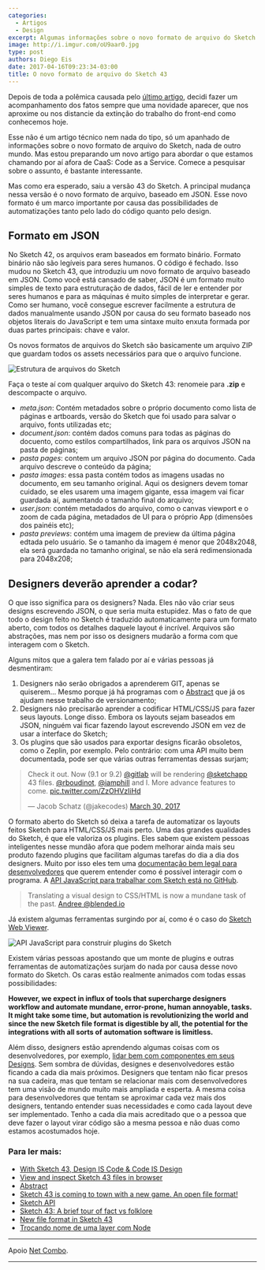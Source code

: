 ```yaml
---
categories:
  - Artigos
  - Design
excerpt: Algumas informações sobre o novo formato de arquivo do Sketch 43
image: http://i.imgur.com/oU9aar0.jpg
type: post
authors: Diego Eis
date: 2017-04-16T09:23:34-03:00
title: O novo formato de arquivo do Sketch 43
---
```


Depois de toda a polêmica causada pelo [último artigo](https://tableless.com.br/carreira-de-front-end-vai-morrer/), decidi fazer um acompanhamento dos fatos sempre que uma novidade aparecer, que nos aproxime ou nos distancie da extinção do trabalho do front-end como conhecemos hoje.

Esse não é um artigo técnico nem nada do tipo, só um apanhado de informações sobre o novo formato de arquivo do Sketch, nada de outro mundo. Mas estou preparando um novo artigo para abordar o que estamos chamando por aí afora de CaaS: Code as a Service. Comece a pesquisar sobre o assunto, é bastante interessante.

Mas como era esperado, saiu a versão 43 do Sketch. A principal mudança nessa versão é o novo formato de arquivo, baseado em JSON. Esse novo formato é um marco importante por causa das possibilidades de automatizações tanto pelo lado do código quanto pelo design.

## Formato em JSON
No Sketch 42, os arquivos eram baseados em formato binário. Formato binário não são legíveis para seres humanos. O código é fechado. Isso mudou no Sketch 43, que introduziu um novo formato de arquivo baseado em JSON. Como você está cansado de saber, JSON é um formato muito simples de texto para estruturação de dados, fácil de ler e entender por seres humanos e para as máquinas é muito simples de interpretar e gerar. Como ser humano, você consegue escrever facilmente a estrutura de dados manualmente usando JSON por causa do seu formato baseado nos objetos literais do JavaScript e tem uma sintaxe muito enxuta formada por duas partes principais: chave e valor.

Os novos formatos de arquivos do Sketch são basicamente um arquivo ZIP que guardam todos os assets necessários para que o arquivo funcione.

![Estrutura de arquivos do Sketch](http://i.imgur.com/p3ostqh.png)

Faça o teste aí com qualquer arquivo do Sketch 43: renomeie para **.zip** e descompacte o arquivo.

- *meta.json*: Contém metadados sobre o próprio documento como lista de páginas e artboards, versão do Sketch que foi usado para salvar o arquivo, fonts utilizadas etc;
- *document.json*: contém dados comuns para todas as páginas do docuento, como estilos compartilhados, link para os arquivos JSON na pasta de páginas;
- *pasta pages*: contem um arquivo JSON por página do documento. Cada arquivo descreve o conteúdo da página;
- *pasta images*: essa pasta contém todos as imagens usadas no documento, em seu tamanho original. Aqui os designers devem tomar cuidado, se eles usarem uma imagem gigante, essa imagem vai ficar guardada aí, aumentando o tamanho final do arquivo;
- *user.json*: contém metadados do arquivo, como o canvas viewport e o zoom de cada página, metadados de UI para o próprio App (dimensões dos painéis etc);
- *pasta previews*: contém uma imagem de preview da última página edtada pelo usuário. Se o tamanho da imagem é menor que 2048x2048, ela será guardada no tamanho original, se não ela será redimensionada para 2048x208;

## Designers deverão aprender a codar?
O que isso significa para os designers? Nada. Eles não vão criar seus designs escrevendo JSON, o que seria muita estupidez. Mas o fato de que todo o design feito no Sketch é traduzido automaticamente para um formato aberto, com todos os detalhes daquele layout é incrível. Arquivos são abstrações, mas nem por isso os designers mudarão a forma com que interagem com o Sketch.

Alguns mitos que a galera tem falado por aí e várias pessoas já desmentiram:

1. Designers não serão obrigados a aprenderem GIT, apenas se quiserem... Mesmo porque já há programas com o [Abstract](https://www.abstractapp.com) que já os ajudam nesse trabalho de versionamento;
2. Designers não precisarão aprender a codificar HTML/CSS/JS para fazer seus layouts. Longe disso. Embora os layouts sejam baseados em JSON, ninguém vai ficar fazendo layout escrevendo JSON em vez de usar a interface do Sketch;
3. Os plugins que são usados para exportar designs ficarão obsoletos, como o Zeplin, por exemplo. Pelo contrário: com uma API muito bem documentada, pode ser que várias outras ferramentas dessas surjam;


<blockquote class="twitter-tweet" data-lang="en"><p lang="en" dir="ltr">Check it out. Now (9.1 or 9.2) <a href="https://twitter.com/gitlab">@gitlab</a> will be rendering <a href="https://twitter.com/sketchapp">@sketchapp</a> 43 files. <a href="https://twitter.com/rboudinot">@rboudinot</a>, <a href="https://twitter.com/iamphill">@iamphill</a> and I. More advance features to come. <a href="https://t.co/ZzOHVzIiHd">pic.twitter.com/ZzOHVzIiHd</a></p>&mdash; Jacob Schatz (@jakecodes) <a href="https://twitter.com/jakecodes/status/847536958750556161">March 30, 2017</a></blockquote>
<script async src="//platform.twitter.com/widgets.js" charset="utf-8"></script>

O formato aberto do Sketch só deixa a tarefa de automatizar os layouts feitos Sketch para HTML/CSS/JS mais perto. Uma das grandes qualidades do Sketch, é que ele valoriza os plugins. Eles sabem que existem pessoas inteligentes nesse mundão afora que podem melhorar ainda mais seu produto fazendo plugins que facilitam algumas tarefas do dia a dia dos designers. Muito por isso eles tem uma [documentação bem legal para desenvolvedores](http://developer.sketchapp.com/reference/api/) que querem entender como é possível interagir com o programa. A [API JavaScript para trabalhar com Sketch está no GitHub](https://github.com/BohemianCoding/SketchAPI).

> Translating a visual design to CSS/HTML is now a mundane task of the past. [Andree @blended.io](https://uxdesign.cc/design-is-code-code-is-design-b941c14f3fd8)

Já existem algumas ferramentas surgindo por aí, como é o caso do [Sketch Web Viewer](https://github.com/AnimaApp/sketch-web-viewer).

![API JavaScript para construir plugins do Sketch](http://i.imgur.com/CHzCjA8.png)

Existem várias pessoas apostando que um monte de plugins e outras ferramentas de automatizações surjam do nada por causa desse novo formato do Sketch. Os caras estão realmente animados com todas essas possibilidades:

**However, we expect in influx of tools that supercharge designers workflow and automate mundane, error-prone, human annoyable, tasks.**
**It might take some time, but automation is revolutionizing the world and since the new Sketch file format is digestible by all, the potential for the integrations with all sorts of automation software is limitless.**

Além disso, designers estão aprendendo algumas coisas com os desenvolvedores, por exemplo, [lidar bem com componentes em seus Designs](https://medium.com/goabstract/a-component-based-workflow-for-sketch-6d3556b18d4c). Sem sombra de dúvidas, designes e desenvolvedores estão ficando a cada dia mais próximos. Designers que tentam não ficar presos na sua cadeira, mas que tentam se relacionar mais com desenvolvedores tem uma visão de mundo muito mais ampliada e esperta. A mesma coisa para desenvolvedores que tentam se aproximar cada vez mais dos designers, tentando entender suas necessidades e como cada layout deve ser implementado. Tenho a cada dia mais acreditado que o a pessoa que deve fazer o layout virar código são a mesma pessoa e não duas como estamos acostumados hoje.


### Para ler mais:

- [With Sketch 43, Design IS Code & Code IS Design](https://uxdesign.cc/design-is-code-code-is-design-b941c14f3fd8)
- [View and inspect Sketch 43 files in browser](https://github.com/AnimaApp/sketch-web-viewer)
- [Abstract](https://www.abstractapp.com/)
- [Sketch 43 is coming to town with a new game. An open file format!](https://medium.com/sketch-app-sources/sketch-43-is-coming-to-town-with-a-new-game-an-open-file-format-ae62e7e7c223)
- [Sketch API](http://developer.sketchapp.com/reference/api/)
- [Sketch 43: A brief tour of fact vs folklore](https://blog.prototypr.io/sketch-43-a-brief-tour-of-fact-and-folklore-7772ca7f6e61)
- [New file format in Sketch 43](http://sketchplugins.com/d/87-new-file-format-in-sketch-43)
- [Trocando nome de uma layer com Node](http://sketchplugins.com/d/87-new-file-format-in-sketch-43/2)

---

Apoio [Net Combo](https://netcombomulti.net/).

---
